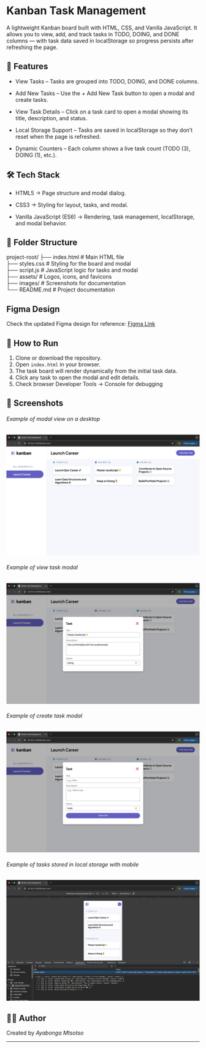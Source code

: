 # Kanban Task Management

A lightweight Kanban board built with HTML, CSS, and Vanilla JavaScript.
It allows you to view, add, and track tasks in TODO, DOING, and DONE columns — with task data saved in localStorage so progress persists after refreshing the page.

## 🚀 Features

-  View Tasks – Tasks are grouped into TODO, DOING, and DONE columns.

- Add New Tasks – Use the + Add New Task button to open a modal and create tasks.

- View Task Details – Click on a task card to open a modal showing its title, description, and status.

- Local Storage Support – Tasks are saved in localStorage so they don’t reset when the page is refreshed.

- Dynamic Counters – Each column shows a live task count (TODO (3), DOING (1), etc.).


## 🛠️ Tech Stack

- HTML5 → Page structure and modal dialog.

- CSS3 → Styling for layout, tasks, and modal.

- Vanilla JavaScript (ES6) → Rendering, task management, localStorage, and modal behavior.

## 📁 Folder Structure

project-root/
├── index.html       # Main HTML file  
├── styles.css       # Styling for the board and modal  
├── script.js        # JavaScript logic for tasks and modal  
├── assets/          # Logos, icons, and favicons  
├── images/          # Screenshots for documentation  
└── README.md        # Project documentation  


## Figma Design

Check the updated Figma design for reference: [Figma Link](https://www.figma.com/design/y7bFCUYL5ZHfPeojACBXg2/Challenges-%7C-JSL?node-id=6033-10647&t=sFVwb6fEmRK8u8El-0)


## 🧪 How to Run

1. Clone or download the repository.
2. Open `index.html` in your browser.
3. The task board will render dynamically from the initial task data.
4. Click any task to open the modal and edit details.
5. Check browser Developer Tools → Console for debugging

## 📸 Screenshots
###### Example of modal view on a desktop
![Modal example](./images/Desktop.png)

###### Example of view task modal
![Modal example](./images/viewTaskModal.png)


###### Example of create task modal
![Modal example](./images/createTaskModal.png)




###### Example of tasks stored in local storage with mobile
![Modal example](./images/consoleAndMobile.png)

## 🧑‍💻 Author

Created by _Ayabonga Mtsotso_

---
